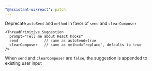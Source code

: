 ```yaml
---
"@assistant-ui/react": patch
---
```


Deprecate `autoSend` and `method` in favor of `send` and `clearComposer`

```tsx
<ThreadPrimitive.Suggestion
  prompt="Tell me about React hooks"
  send            // same as autoSend=true
  clearComposer   // same as method="replace", defaults to true
/>
```

When `send` and `clearComposer` are `false`, the suggestion is appended to existing user input
